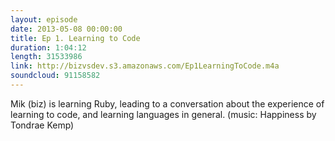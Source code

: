 ```yaml
---
layout: episode
date: 2013-05-08 00:00:00
title: Ep 1. Learning to Code
duration: 1:04:12
length: 31533986
link: http://bizvsdev.s3.amazonaws.com/Ep1LearningToCode.m4a
soundcloud: 91158582
---
```


Mik (biz) is learning Ruby, leading to a conversation about the experience of learning to code, and learning languages in general. (music: Happiness by Tondrae Kemp)